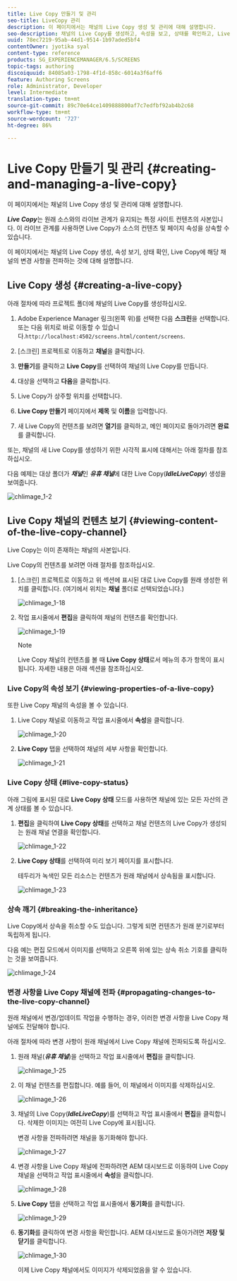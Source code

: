 ```yaml
---
title: Live Copy 만들기 및 관리
seo-title: LiveCopy 관리
description: 이 페이지에서는 채널의 Live Copy 생성 및 관리에 대해 설명합니다.
seo-description: 채널의 Live Copy를 생성하고, 속성을 보고, 상태를 확인하고, Live Copy에 해당 채널의 변경 사항을 전파하려면 이 페이지를 따르십시오.
uuid: 78ec7219-95ab-44d1-9514-1b97aded5bf4
contentOwner: jyotika syal
content-type: reference
products: SG_EXPERIENCEMANAGER/6.5/SCREENS
topic-tags: authoring
discoiquuid: 84085a03-1798-4f1d-858c-6014a3f6aff6
feature: Authoring Screens
role: Administrator, Developer
level: Intermediate
translation-type: tm+mt
source-git-commit: 89c70e64ce1409888800af7c7edfbf92ab4b2c68
workflow-type: tm+mt
source-wordcount: '727'
ht-degree: 86%

---
```



# Live Copy 만들기 및 관리 {#creating-and-managing-a-live-copy}

이 페이지에서는 채널의 Live Copy 생성 및 관리에 대해 설명합니다.

***Live Copy***&#x200B;는 원래 소스와의 라이브 관계가 유지되는 특정 사이트 컨텐츠의 사본입니다. 이 라이브 관계를 사용하면 Live Copy가 소스의 컨텐츠 및 페이지 속성을 상속할 수 있습니다.

이 페이지에서는 채널의 Live Copy 생성, 속성 보기, 상태 확인, Live Copy에 해당 채널의 변경 사항을 전파하는 것에 대해 설명합니다.


## Live Copy 생성 {#creating-a-live-copy}

아래 절차에 따라 프로젝트 폴더에 채널의 Live Copy를 생성하십시오.

1. Adobe Experience Manager 링크(왼쪽 위)를 선택한 다음 **스크린**&#x200B;을 선택합니다. 또는 다음 위치로 바로 이동할 수 있습니다.`http://localhost:4502/screens.html/content/screens`.

1. [스크린] 프로젝트로 이동하고 **채널**&#x200B;을 클릭합니다.
1. **만들기**&#x200B;를 클릭하고 **Live Copy**&#x200B;를 선택하여 채널의 Live Copy를 만듭니다.

1. 대상을 선택하고 **다음**&#x200B;을 클릭합니다.
1. Live Copy가 상주할 위치를 선택합니다.
1. **Live Copy 만들기** 페이지에서 **제목** 및 **이름**&#x200B;을 입력합니다.

1. 새 Live Copy의 컨텐츠를 보려면 **열기**&#x200B;를 클릭하고, 메인 페이지로 돌아가려면 **완료**&#x200B;를 클릭합니다.

또는, 채널의 새 Live Copy를 생성하기 위한 시각적 표시에 대해서는 아래 절차를 참조하십시오.

다음 예제는 대상 폴더가 ***채널***&#x200B;인 ***유휴 채널***&#x200B;에 대한 Live Copy(***IdleLiveCopy***) 생성을 보여줍니다.

![chlimage_1-2](assets/chlimage_1-2.gif)

## Live Copy 채널의 컨텐츠 보기 {#viewing-content-of-the-live-copy-channel}

Live Copy는 이미 존재하는 채널의 사본입니다.

Live Copy의 컨텐츠를 보려면 아래 절차를 참조하십시오.

1. [스크린] 프로젝트로 이동하고 위 섹션에 표시된 대로 Live Copy를 원래 생성한 위치를 클릭합니다. (여기에서 위치는 **채널** 폴더로 선택되었습니다.)

   ![chlimage_1-18](assets/chlimage_1-18.png)

1. 작업 표시줄에서 **편집**&#x200B;을 클릭하여 채널의 컨텐츠를 확인합니다.

   ![chlimage_1-19](assets/chlimage_1-19.png)

   >[!NOTE]
   >
   >Live Copy 채널의 컨텐츠를 볼 때 **Live Copy 상태**&#x200B;로서 메뉴의 추가 항목이 표시됩니다. 자세한 내용은 아래 섹션을 참조하십시오.

### Live Copy의 속성 보기 {#viewing-properties-of-a-live-copy}

또한 Live Copy 채널의 속성을 볼 수 있습니다.

1. Live Copy 채널로 이동하고 작업 표시줄에서 **속성**&#x200B;을 클릭합니다.

   ![chlimage_1-20](assets/chlimage_1-20.png)

1. **Live Copy** 탭을 선택하여 채널의 세부 사항을 확인합니다.

   ![chlimage_1-21](assets/chlimage_1-21.png)

### Live Copy 상태 {#live-copy-status}

아래 그림에 표시된 대로 **Live Copy 상태** 모드를 사용하면 채널에 있는 모든 자산의 관계 상태를 볼 수 있습니다.

1. **편집**&#x200B;을 클릭하여 **Live Copy 상태**&#x200B;를 선택하고 채널 컨텐츠의 Live Copy가 생성되는 원래 채널 연결을 확인합니다.

   ![chlimage_1-22](assets/chlimage_1-22.png)

1. **Live Copy 상태**&#x200B;를 선택하여 미리 보기 페이지를 표시합니다.

   테두리가 녹색인 모든 리소스는 컨텐츠가 원래 채널에서 상속됨을 표시합니다.

   ![chlimage_1-23](assets/chlimage_1-23.png)

### 상속 깨기 {#breaking-the-inheritance}

Live Copy에서 상속을 취소할 수도 있습니다. 그렇게 되면 컨텐츠가 원래 분기로부터 독립하게 됩니다.

다음 예는 편집 모드에서 이미지를 선택하고 오른쪽 위에 있는 상속 취소 기호를 클릭하는 것을 보여줍니다.

![chlimage_1-24](assets/chlimage_1-24.png)

### 변경 사항을 Live Copy 채널에 전파 {#propagating-changes-to-the-live-copy-channel}

원래 채널에서 변경/업데이트 작업을 수행하는 경우, 이러한 변경 사항을 Live Copy 채널에도 전달해야 합니다.

아래 절차에 따라 변경 사항이 원래 채널에서 Live Copy 채널에 전파되도록 하십시오.

1. 원래 채널(***유휴 채널***)을 선택하고 작업 표시줄에서 **편집**&#x200B;을 클릭합니다.

   ![chlimage_1-25](assets/chlimage_1-25.png)

1. 이 채널 컨텐츠를 편집합니다. 예를 들어, 이 채널에서 이미지를 삭제하십시오.

   ![chlimage_1-26](assets/chlimage_1-26.png)

1. 채널의 Live Copy(***IdleLiveCopy***)를 선택하고 작업 표시줄에서 **편집**&#x200B;을 클릭합니다. 삭제한 이미지는 여전히 Live Copy에 표시됩니다.

   변경 사항을 전파하려면 채널을 동기화해야 합니다.

   ![chlimage_1-27](assets/chlimage_1-27.png)

1. 변경 사항을 Live Copy 채널에 전파하려면 AEM 대시보드로 이동하여 Live Copy 채널을 선택하고 작업 표시줄에서 **속성**&#x200B;을 클릭합니다.

   ![chlimage_1-28](assets/chlimage_1-28.png)

1. **Live Copy** 탭을 선택하고 작업 표시줄에서 **동기화**&#x200B;를 클릭합니다.

   ![chlimage_1-29](assets/chlimage_1-29.png)

1. **동기화**&#x200B;를 클릭하여 변경 사항을 확인합니다. AEM 대시보드로 돌아가려면 **저장 및 닫기**&#x200B;를 클릭합니다.

   ![chlimage_1-30](assets/chlimage_1-30.png)

   이제 Live Copy 채널에서도 이미지가 삭제되었음을 알 수 있습니다.

